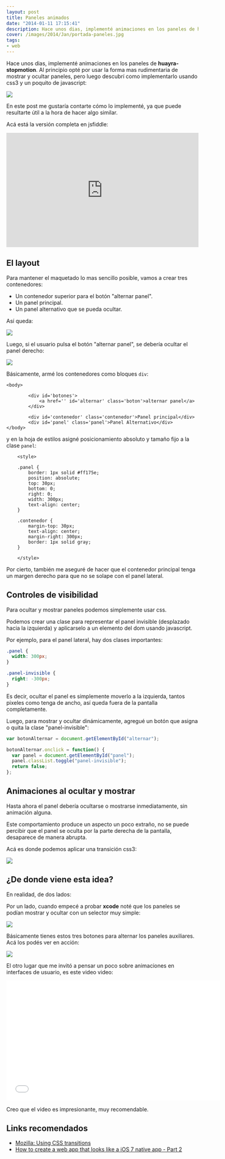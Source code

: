 ```yaml
---
layout: post
title: Paneles animados
date: "2014-01-11 17:15:41"
description: Hace unos dias, implementé animaciones en los paneles de huayra-stopmotion...
cover: /images/2014/Jan/portada-paneles.jpg
tags:
- web
---
```


Hace unos dias, implementé animaciones en los paneles de **huayra-stopmotion**. Al principio opté por usar la forma mas rudimentaria de mostrar y ocultar paneles, pero luego descubrí como implementarlo usando css3 y un poquito de javascript:

![](/images/2014/Jan/stopmotion.gif)

En este post me gustaría contarte cómo lo implementé, ya que puede resultarte útil a la hora de hacer algo similar.

Acá está la versión completa en jsfiddle:

<iframe width="100%" height="300" src="http://jsfiddle.net/hugoruscitti/TVBHC/embedded/result,js,html,css" allowfullscreen="allowfullscreen" frameborder="0"></iframe>

## El layout

Para mantener el maquetado lo mas sencillo posible, vamos a crear tres contenedores:

- Un contenedor superior para el botón "alternar panel".
- Un panel principal.
- Un panel alternativo que se pueda ocultar.

Así queda:

![](/images/2014/Jan/estado_1.png)

Luego, si el usuario pulsa el botón "alternar panel", se debería ocultar el panel derecho:

![](/images/2014/Jan/estado_2.png)

Básicamente, armé los contenedores como bloques `div`:

```prettyprint lang-html
<body>

		<div id='botones'>
			<a href='' id='alternar' class='boton'>alternar panel</a>
		</div>

		<div id='contenedor' class='contenedor'>Panel principal</div>
		<div id='panel' class='panel'>Panel Alternativo</div>
</body>
```

y en la hoja de estilos asigné posicionamiento absoluto y tamaño fijo a la clase `panel`:

```prettyprint lang-css
	<style>

	.panel {
    	border: 1px solid #ff175e;
    	position: absolute;
    	top: 30px;
    	bottom: 0;
    	right: 0;
    	width: 300px;
    	text-align: center;
	}

	.contenedor {
		margin-top: 30px;
		text-align: center;
		margin-right: 300px;
		border: 1px solid gray;
	}

	</style>
```

Por cierto, también me aseguré de hacer que el contenedor principal tenga un margen derecho para que no se solape con el panel lateral.

## Controles de visibilidad

Para ocultar y mostrar paneles podemos simplemente usar css.

Podemos crear una clase para representar el panel invisible (desplazado hacia la izquierda) y aplicarselo a un elemento del dom usando javascript.

Por ejemplo, para el panel lateral, hay dos clases importantes:

```css
.panel {
  width: 300px;
}

.panel-invisible {
  right: -300px;
}
```

Es decir, ocultar el panel es simplemente moverlo a la izquierda, tantos pixeles como tenga de ancho, así queda fuera de la pantalla completamente.

Luego, para mostrar y ocultar dinámicamente, agregué un botón que asigna o quita la clase "panel-invisible":

```javascript
var botonAlternar = document.getElementById("alternar");

botonAlternar.onclick = function() {
  var panel = document.getElementById("panel");
  panel.classList.toggle("panel-invisible");
  return false;
};
```

## Animaciones al ocultar y mostrar

Hasta ahora el panel debería ocultarse o mostrarse inmediatamente, sin animación alguna.

Este comportamiento produce un aspecto un poco extraño, no se puede percibir que el panel se oculta por la parte derecha de la pantalla, desaparece de manera abrupta.

Acá es donde podemos aplicar una transición css3:

![](/images/2014/Jan/interpolaciones.png)

## ¿De donde viene esta idea?

En realidad, de dos lados:

Por un lado, cuando empecé a probar **xcode** noté que los paneles se podían mostrar y ocultar con un selector muy simple:

![](/images/2014/Jan/botones.png)

Básicamente tienes estos tres botones para alternar los paneles auxiliares. Acá los podés ver en acción:

![](/images/2014/Jan/xcode.gif)

El otro lugar que me invitó a pensar un poco sobre animaciones en interfaces de usuario, es este video video:

<iframe width="560" height="315" src="//www.youtube.com/embed/TMe0WnkF1Lc" frameborder="0" allowfullscreen></iframe>

Creo que el video es impresionante, muy recomendable.

## Links recomendados

- [Mozilla: Using CSS transitions](https://developer.mozilla.org/en-US/docs/Web/Guide/CSS/Using_CSS_transitions)
- [How to create a web app that looks like a iOS 7 native app - Part 2](http://mir.aculo.us/2013/10/10/how-to-create-a-web-app-that-looks-like-a-ios-7-native-app-part-2-behavior/)
